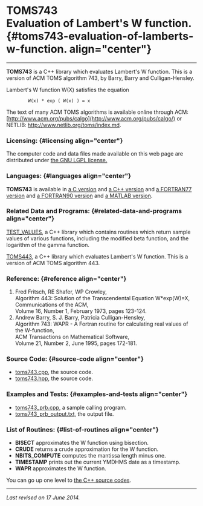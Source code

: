 TOMS743\
Evaluation of Lambert's W function. {#toms743-evaluation-of-lamberts-w-function. align="center"}
===================================

------------------------------------------------------------------------

**TOMS743** is a C++ library which evaluates Lambert's W function. This
is a version of ACM TOMS algorithm 743, by Barry, Barry and
Culligan-Hensley.

Lambert's W function W(X) satisfies the equation

            W(x) * exp ( W(x) ) = x
          

The text of many ACM TOMS algorithms is available online through ACM:
[http://www.acm.org/pubs/calgo](http://www.acm.org/pubs/calgo/) or
NETLIB: <http://www.netlib.org/toms/index.md>.

### Licensing: {#licensing align="center"}

The computer code and data files made available on this web page are
distributed under [the GNU LGPL license.](../../txt/gnu_lgpl.txt)

### Languages: {#languages align="center"}

**TOMS743** is available in [a C
version](../../c_src/toms743/toms743.md) and [a C++
version](../../master/toms743/toms743.md) and [a FORTRAN77
version](../../f77_src/toms743/toms743.md) and [a FORTRAN90
version](../../f_src/toms743/toms743.md) and [a MATLAB
version](../../m_src/toms743/toms743.md).

### Related Data and Programs: {#related-data-and-programs align="center"}

[TEST\_VALUES](../../master/test_values/test_values.md), a C++
library which contains routines which return sample values of various
functions, including the modified beta function, and the logarithm of
the gamma function.

[TOMS443](../../master/toms443/toms443.md), a C++ library which
evaluates Lambert's W function. This is a version of ACM TOMS algorithm
443.

### Reference: {#reference align="center"}

1.  Fred Fritsch, RE Shafer, WP Crowley,\
    Algorithm 443: Solution of the Transcendental Equation W\*exp(W)=X,\
    Communications of the ACM,\
    Volume 16, Number 1, February 1973, pages 123-124.
2.  Andrew Barry, S. J. Barry, Patricia Culligan-Hensley,\
    Algorithm 743: WAPR - A Fortran routine for calculating real values
    of the W-function,\
    ACM Transactions on Mathematical Software,\
    Volume 21, Number 2, June 1995, pages 172-181.

### Source Code: {#source-code align="center"}

-   [toms743.cpp](toms743.cpp), the source code.
-   [toms743.hpp](toms743.hpp), the source code.

### Examples and Tests: {#examples-and-tests align="center"}

-   [toms743\_prb.cpp](toms743_prb.cpp), a sample calling program.
-   [toms743\_prb\_output.txt](toms743_prb_output.txt), the output file.

### List of Routines: {#list-of-routines align="center"}

-   **BISECT** approximates the W function using bisection.
-   **CRUDE** returns a crude approximation for the W function.
-   **NBITS\_COMPUTE** computes the mantissa length minus one.
-   **TIMESTAMP** prints out the current YMDHMS date as a timestamp.
-   **WAPR** approximates the W function.

You can go up one level to [the C++ source codes](../cpp_src.md).

------------------------------------------------------------------------

*Last revised on 17 June 2014.*
